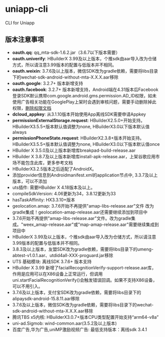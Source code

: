 # uniapp-cli

CLI for Uniapp

## 版本注意事项

- **oauth.qq**: qq_mta-sdk-1.6.2.jar（3.6.7以下版本需要）
- **oauth.univerify**: HBuilderX 3.99及以上版本，个推sdk由aar导入改为仓储方式，所以请注意3.99版本的配置与低版本并不相同。
- **oauth.weixin**: 3.7.6及以上版本，微信SDK改为gradle依赖，需要将libs目录下的wechat-sdk-android-without-mta-X.X.X.aar移除
- **oauth.google**: 3.2.7+ 版本新增支持
- **oauth.facebook**: 3.2.7+ 版本新增支持，Android端在4.31版本后Facebook登录SDK默认携带com.google.android.gms.permission.AD_ID权限，如未使用广告相关功能在GooglePlay上架时会遇到审核问题，需要手动删除掉此权限，[删除权限文档](https://uniapp.dcloud.net.cn/tutorial/app-nativeresource-android.html#removepermissions)
- **dcloud_appkey**: 从3.1.10版本开始使用App离线SDK需要申请Appkey
- **permissionExternalStorage.request**: HBuilderX2.5.0+开始支持。HBuilderX3.5.5+版本默认值调整为none, HBuilderX3.0以下版本默认值always
- **permissionPhoneState.request**: HBuilderX2.3.8+版本开始支持。HBuilderX3.5.5+版本默认值调整为none, HBuilderX3.0以下版本默认值once
- HBuilder X 3.5.0及以上版本新增库breakpad-build-release.aar
- HBuilder X 3.8.7及以上版本新增库install-apk-release.aar，上架谷歌应用市场不能包含此库，更多参考文档
- HBuilderX3.2.5版本之后适配了AndroidX。
- 添加provider信息到Androidmanifest.xml的application节点中, 3.3.7及以上版本，可以不添加
- uts插件: 需要HBuilder X 4.18版本及以上。
- compileSdkVersion: 4.06更新为34，3.8.12更新为33
- hasTaskAffinity: HX3.3.10+版本
- geolocation.amap: 3.7.6开始不再提供"amap-libs-release.aar"文件 改为gradle集成！geolocation-amap-release.aar还需要继续添加到项目中
- 3.7.6开始不再提供"amap-libs-release.aar"文件。改为gradle集成。"weex_amap-release.aar"或"map-amap-release.aar"需要继续集成到项目中
- HBuilderX 3.99及以上版本，个推sdk由aar导入改为仓储方式，所以请注意3.99版本的配置与低版本并不相同。
- 3.8.3及以上版本，友盟SDK改为gradle依赖，需要将libs目录下的umeng-abtest-v1.0.1.aar、utdid4all-XXX-proguard.jar移除
- UTS 基础模块: 离线SDK 3.7.6+ 版本支持
- HBuilder X 3.99 新增了facialRecognitionVerify-support-release.aar库，作用是应用可以在X86设备上正常运行，但调用uni.startFacialRecognitionVerify()会触发错误回调。如果不支持X86设备，可以不用引入。
- 3.7.6及以上版本，支付宝SDK改为gradle依赖，需要将libs目录下的alipaysdk-android-15.8.11.aar移除
- 3.7.6及以上版本，微信SDK改为gradle依赖，需要将libs目录下的wechat-sdk-android-without-mta-X.X.X.aar移除
- 腾讯TBS x5内核: HBuilderX3.0.7+版本CPU类型配置开始支持“arm64-v8a”
- uni-ad.Sigmob: wind-common.aar(3.5.2及以上版本)
- 百度广告,华为广告,uniMP激励视频广告: 最低支持版本：离线sdk 3.4.1
